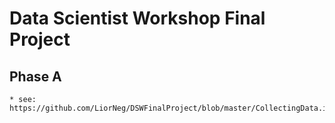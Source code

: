 # Data Scientist Workshop Final Project

## Phase A
    * see: https://github.com/LiorNeg/DSWFinalProject/blob/master/CollectingData.ipynb
